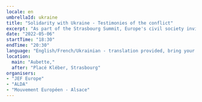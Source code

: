 ```yaml
---
locale: en
umbrellaId: ukraine
title: "Solidarity with Ukraine - Testimonies of the conflict"
excerpt: "As part of the Strasbourg Summit, Europe's civil society invites witnesses of the conflict in Ukraine to speak up. Refugees, humanitarian workers, local politicians will take the floor at the Aubette."
date: "2022-05-06"
startTime: "18:30"
endTime: "20:30"
language: "English/French/Ukrainian - translation provided, bring your smartphone and headphones"
location:
  main: "Aubette,"
  after: "Placé Kléber, Strasbourg"
organisers:
- "JEF Europe"
- "ALDA"
- "Mouvement Européen - Alsace"
---
```

